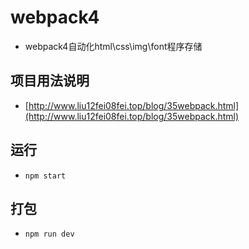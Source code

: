 # webpack4

* webpack4自动化html\css\img\font程序存储

## 项目用法说明

* [http://www.liu12fei08fei.top/blog/35webpack.html](http://www.liu12fei08fei.top/blog/35webpack.html)

## 运行

* `npm start`

## 打包

* `npm run dev`

